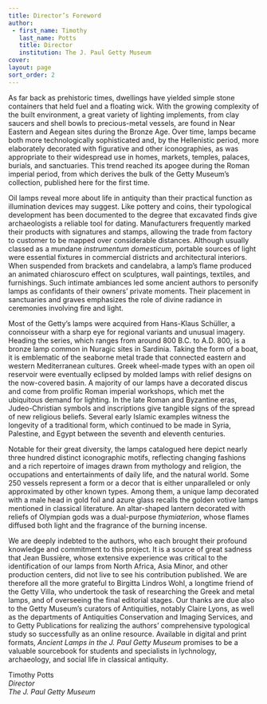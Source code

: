 ```yaml
---
title: Director’s Foreword
author:
 - first_name: Timothy
   last_name: Potts
   title: Director
   institution: The J. Paul Getty Museum
cover:
layout: page
sort_order: 2
---
```


As far back as prehistoric times, dwellings have yielded simple stone containers that held fuel and a floating wick. With the growing complexity of the built environment, a great variety of lighting implements, from clay saucers and shell bowls to precious-metal vessels, are found in Near Eastern and Aegean sites during the Bronze Age. Over time, lamps became both more technologically sophisticated and, by the Hellenistic period, more elaborately decorated with figurative and other iconographies, as was appropriate to their widespread use in homes, markets, temples, palaces, burials, and sanctuaries. This trend reached its apogee during the Roman imperial period, from which derives the bulk of the Getty Museum’s collection, published here for the first time.

Oil lamps reveal more about life in antiquity than their practical function as illumination devices may suggest. Like pottery and coins, their typological development has been documented to the degree that excavated finds give archaeologists a reliable tool for dating. Manufacturers frequently marked their products with signatures and stamps, allowing the trade from factory to customer to be mapped over considerable distances. Although usually classed as a mundane *instrumentum domesticum*, portable sources of light were essential fixtures in commercial districts and architectural interiors. When suspended from brackets and candelabra, a lamp’s flame produced an animated chiaroscuro effect on sculptures, wall paintings, textiles, and furnishings. Such intimate ambiances led some ancient authors to personify lamps as confidants of their owners’ private moments. Their placement in sanctuaries and graves emphasizes the role of divine radiance in ceremonies involving fire and light.

Most of the Getty’s lamps were acquired from Hans-Klaus Schüller, a connoisseur with a sharp eye for regional variants and unusual imagery. Heading the series, which ranges from around 800 B.C. to A.D. 800, is a bronze lamp common in Nuragic sites in Sardinia. Taking the form of a boat, it is emblematic of the seaborne metal trade that connected eastern and western Mediterranean cultures. Greek wheel-made types with an open oil reservoir were eventually eclipsed by molded lamps with relief designs on the now-covered basin. A majority of our lamps have a decorated discus and come from prolific Roman imperial workshops, which met the ubiquitous demand for lighting. In the late Roman and Byzantine eras, Judeo-Christian symbols and inscriptions give tangible signs of the spread of new religious beliefs. Several early Islamic examples witness the longevity of a traditional form, which continued to be made in Syria, Palestine, and Egypt between the seventh and eleventh centuries.

Notable for their great diversity, the lamps catalogued here depict nearly three hundred distinct iconographic motifs, reflecting changing fashions and a rich repertoire of images drawn from mythology and religion, the occupations and entertainments of daily life, and the natural world. Some 250 vessels represent a form or a decor that is either unparalleled or only approximated by other known types. Among them, a unique lamp decorated with a male head in gold foil and azure glass recalls the golden votive lamps mentioned in classical literature. An altar-shaped lantern decorated with reliefs of Olympian gods was a dual-purpose *thymiaterion*, whose flames diffused both light and the fragrance of the burning incense.

We are deeply indebted to the authors, who each brought their profound knowledge and commitment to this project. It is a source of great sadness that Jean Bussière, whose extensive experience was critical to the identification of our lamps from North Africa, Asia Minor, and other production centers, did not live to see his contribution published. We are therefore all the more grateful to Birgitta Lindros Wohl, a longtime friend of the Getty Villa, who undertook the task of researching the Greek and metal lamps, and of overseeing the final editorial stages. Our thanks are due also to the Getty Museum’s curators of Antiquities, notably Claire Lyons, as well as the departments of Antiquities Conservation and Imaging Services, and to Getty Publications for realizing the authors’ comprehensive typological study so successfully as an online resource. Available in digital and print formats, *Ancient Lamps in the J. Paul Getty Museum* promises to be a valuable sourcebook for students and specialists in lychnology, archaeology, and social life in classical antiquity.


<p class='entry-author' markdown="0">
Timothy Potts<br />
<em>Director</em><br />
<em>The J. Paul Getty Museum</em>
</p>
